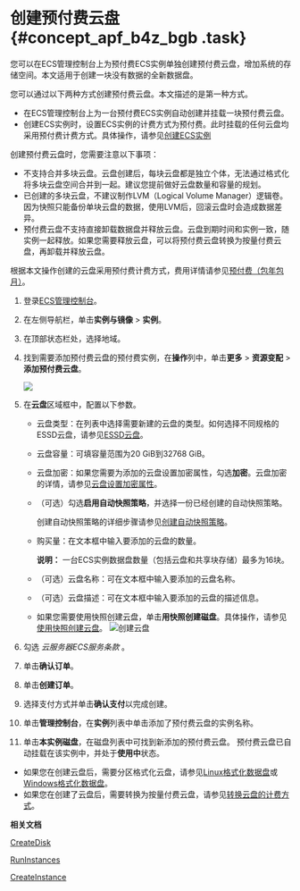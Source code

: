 # 创建预付费云盘 {#concept_apf_b4z_bgb .task}

您可以在ECS管理控制台上为预付费ECS实例单独创建预付费云盘，增加系统的存储空间。本文适用于创建一块没有数据的全新数据盘。

您可以通过以下两种方式创建预付费云盘。本文描述的是第一种方式。

-   在ECS管理控制台上为一台预付费ECS实例自动创建并挂载一块预付费云盘。
-   创建ECS实例时，设置ECS实例的计费方式为预付费。此时挂载的任何云盘均采用预付费计费方式。具体操作，请参见[创建ECS实例](../cn.zh-CN/实例/创建实例/使用向导创建实例.md#)

创建预付费云盘时，您需要注意以下事项：

-   不支持合并多块云盘。云盘创建后，每块云盘都是独立个体，无法通过格式化将多块云盘空间合并到一起。建议您提前做好云盘数量和容量的规划。
-   已创建的多块云盘，不建议制作LVM（Logical Volume Manager）逻辑卷。因为快照只能备份单块云盘的数据，使用LVM后，回滚云盘时会造成数据差异。
-   预付费云盘不支持直接卸载数据盘并释放云盘。云盘到期时间和实例一致，随实例一起释放。如果您需要释放云盘，可以将预付费云盘转换为按量付费云盘，再卸载并释放云盘。

根据本文操作创建的云盘采用预付费计费方式，费用详情请参见[预付费（包年包月）](../cn.zh-CN/产品定价/预付费（包年包月）.md#)。

1.  登录[ECS管理控制台](https://ecs.console.aliyun.com)。
2.  在左侧导航栏，单击**实例与镜像** \> **实例**。
3.  在顶部状态栏处，选择地域。
4.  找到需要添加预付费云盘的预付费实例，在**操作**列中，单击**更多** \> **资源变配** \> **添加预付费云盘**。 

    ![](http://static-aliyun-doc.oss-cn-hangzhou.aliyuncs.com/assets/img/79763/156506236739720_zh-CN.png)

5.  在**云盘**区域框中，配置以下参数。 

    -   云盘类型：在列表中选择需要新建的云盘的类型。如何选择不同规格的ESSD云盘，请参见[ESSD云盘](cn.zh-CN/块存储/云盘/ESSD云盘.md#)。
    -   云盘容量：可填容量范围为20 GiB到32768 GiB。
    -   云盘加密：如果您需要为添加的云盘设置加密属性，勾选**加密**。云盘加密的详情，请参见[云盘设置加密属性](../cn.zh-CN/块存储/云盘/ECS云盘加密.md#)。
    -   （可选）勾选**启用自动快照策略**，并选择一份已经创建的自动快照策略。

        创建自动快照策略的详细步骤请参见[创建自动快照策略](../cn.zh-CN/快照/使用自动快照策略/创建自动快照策略.md#)。

    -   购买量：在文本框中输入要添加的云盘的数量。

        **说明：** 一台ECS实例数据盘数量（包括云盘和共享块存储）最多为16块。

    -   （可选）云盘名称：可在文本框中输入要添加的云盘名称。
    -   （可选）云盘描述：可在文本框中输入要添加的云盘的描述信息。
    -   如果您需要使用快照创建云盘，单击**用快照创建磁盘**。具体操作，请参见[使用快照创建云盘](cn.zh-CN/块存储/云盘/创建云盘/使用快照创建云盘.md#)。
    ![创建云盘](http://static-aliyun-doc.oss-cn-hangzhou.aliyuncs.com/assets/img/79763/156506236734128_zh-CN.png)

6.  勾选 *云服务器ECS服务条款* 。
7.  单击**确认订单**。
8.  单击**创建订单**。
9.  选择支付方式并单击**确认支付**以完成创建。
10. 单击**管理控制台**，在**实例**列表中单击添加了预付费云盘的实例名称。
11. 单击**本实例磁盘**，在磁盘列表中可找到新添加的预付费云盘。 预付费云盘已自动挂载在该实例中，并处于**使用中**状态。

-   如果您在创建云盘后，需要分区格式化云盘，请参见[Linux格式化数据盘](../cn.zh-CN/个人版快速入门/格式化数据盘/Linux格式化数据盘.md#)或[Windows格式化数据盘](../cn.zh-CN/个人版快速入门/格式化数据盘/Windows格式化数据盘.md#)。
-   如果您在创建了云盘后，需要转换为按量付费云盘，请参见[转换云盘的计费方式](cn.zh-CN/块存储/云盘/转换云盘的计费方式.md#)。

**相关文档**  


[CreateDisk](../cn.zh-CN/API参考/磁盘/CreateDisk.md#)

[RunInstances](../cn.zh-CN/API参考/实例/RunInstances.md#)

[CreateInstance](../cn.zh-CN/API参考/实例/CreateInstance.md#)

